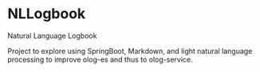 # NLLogbook
Natural Language Logbook


Project to explore using SpringBoot, Markdown, and light natural language processing to improve olog-es and thus to olog-service.
